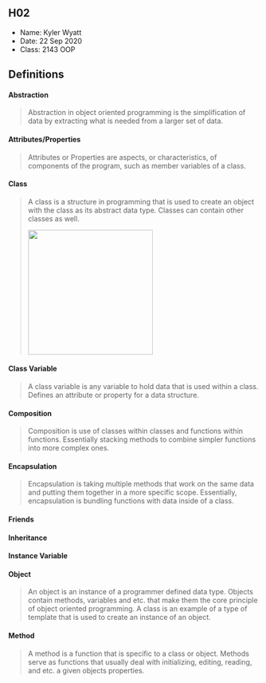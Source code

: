 ## H02

- Name: Kyler Wyatt
- Date: 22 Sep 2020
- Class: 2143 OOP

## Definitions

#### Abstraction
> Abstraction in object oriented programming is the simplification of data by extracting what is needed from a larger set of data.

#### Attributes/Properties
> Attributes or Properties are aspects, or characteristics, of components of the program, such as member variables of a class.

#### Class
> A class is a structure in programming that is used to create an object with the class as its abstract data type. Classes can contain other classes as well. 
>
><img src="" width=250>

#### Class Variable
> A class variable is any variable to hold data that is used within a class. Defines an attribute or property for a data structure.

#### Composition
> Composition is use of classes within classes and functions within functions. Essentially stacking methods to combine simpler functions into more complex ones.

#### Encapsulation
> Encapsulation is taking multiple methods that work on the same data and putting them together in a more specific scope. Essentially, encapsulation is bundling functions with data inside of a class.

#### Friends
> 

#### Inheritance
> 

#### Instance Variable
> 

#### Object
> An object is an instance of a programmer defined data type. Objects contain methods, variables and etc. that make them the core principle of object oriented programming. A class is an example of a type of template that is used to create an instance of an object.

#### Method
> A method is a function that is specific to a class or object. Methods serve as functions that usually deal with initializing, editing, reading, and etc. a given objects properties.


